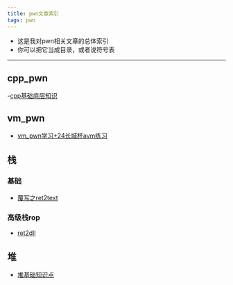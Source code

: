 ```yaml
---
title: pwn文章索引
tags: pwn
---
```





- 这是我对pwn相关文章的总体索引
- 你可以把它当成目录，或者说符号表

--------

## cpp_pwn
-[cpp基础底层知识]()

## vm_pwn


- [vm_pwn学习+24长城杯avm练习](https://4ak5ra.github.io/2024/12/24/avm/)

## 栈
### 基础
- [覆写之ret2text](https://4ak5ra.github.io/2025/01/02/pwn%E5%85%A5%E9%97%A8%E4%B8%89%E9%83%A8%E6%9B%B2%E4%B9%8Bret2text/)
### 高级栈rop
- [ret2dll](https://4ak5ra.github.io/2024/12/30/ret2dll/)

## 堆

- [堆基础知识点](https://4ak5ra.github.io/2024/12/30/%E5%A0%86/)
